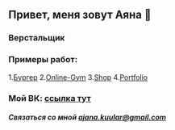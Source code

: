 ## Привет, меня зовут Аяна 👋
### Верстальщик
### Примеры работ:
  1.[Бургер](https://sanchaia.github.io/Module01-Burger/index.html)
  2.[Online-Gym](https://sanchaia.github.io/Module01-Gym/index.html#eventGraphic)
  3.[Shop](https://sanchaia.github.io/Module02-Shop/dist/)
  4.[Portfolio](https://sanchaia.github.io/Module02-Portfolio/dist/)
### Мой ВК: [ссылка тут](https://vk.com/id156692719)

##### Связаться со мной ajana.kuular@gmail.com

